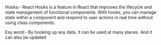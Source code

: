 Hooks:- React Hooks is a feature in React that improves the lifecycle and state management of functional components. With hooks, you can manage state within a component and respond to user actions in real time without using class components.

Esy word:- By hooking up any data, it can be used at many places. 
           And it can also be updated

           